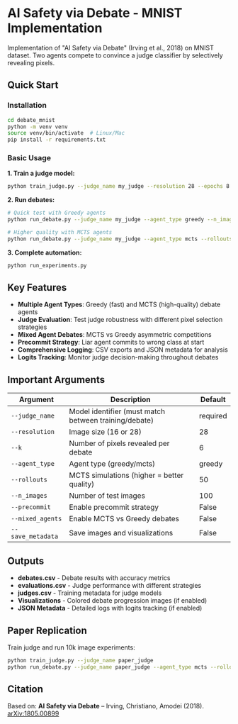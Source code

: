 # AI Safety via Debate - MNIST Implementation

Implementation of "AI Safety via Debate" (Irving et al., 2018) on MNIST dataset. Two agents compete to convince a judge classifier by selectively revealing pixels.

## Quick Start

### Installation
```bash
cd debate_mnist
python -m venv venv
source venv/bin/activate  # Linux/Mac
pip install -r requirements.txt
```

### Basic Usage

**1. Train a judge model:**
```bash
python train_judge.py --judge_name my_judge --resolution 28 --epochs 8
```

**2. Run debates:**
```bash
# Quick test with Greedy agents
python run_debate.py --judge_name my_judge --agent_type greedy --n_images 100

# Higher quality with MCTS agents
python run_debate.py --judge_name my_judge --agent_type mcts --rollouts 500 --n_images 100
```

**3. Complete automation:**
```bash
python run_experiments.py
```

## Key Features

- **Multiple Agent Types**: Greedy (fast) and MCTS (high-quality) debate agents
- **Judge Evaluation**: Test judge robustness with different pixel selection strategies
- **Mixed Agent Debates**: MCTS vs Greedy asymmetric competitions
- **Precommit Strategy**: Liar agent commits to wrong class at start
- **Comprehensive Logging**: CSV exports and JSON metadata for analysis
- **Logits Tracking**: Monitor judge decision-making throughout debates

## Important Arguments

| Argument | Description | Default |
|----------|-------------|---------|
| `--judge_name` | Model identifier (must match between training/debate) | required |
| `--resolution` | Image size (16 or 28) | 28 |
| `--k` | Number of pixels revealed per debate | 6 |
| `--agent_type` | Agent type (greedy/mcts) | greedy |
| `--rollouts` | MCTS simulations (higher = better quality) | 50 |
| `--n_images` | Number of test images | 100 |
| `--precommit` | Enable precommit strategy | False |
| `--mixed_agents` | Enable MCTS vs Greedy debates | False |
| `--save_metadata` | Save images and visualizations | False |

## Outputs

- **debates.csv** - Debate results with accuracy metrics
- **evaluations.csv** - Judge performance with different strategies  
- **judges.csv** - Training metadata for judge models
- **Visualizations** - Colored debate progression images (if enabled)
- **JSON Metadata** - Detailed logs with logits tracking (if enabled)

## Paper Replication

Train judge and run 10k image experiments:
```bash
python train_judge.py --judge_name paper_judge
python run_debate.py --judge_name paper_judge --agent_type mcts --rollouts 10000 --n_images 10000
```

## Citation

Based on: **AI Safety via Debate** – Irving, Christiano, Amodei (2018). [arXiv:1805.00899](https://arxiv.org/abs/1805.00899)